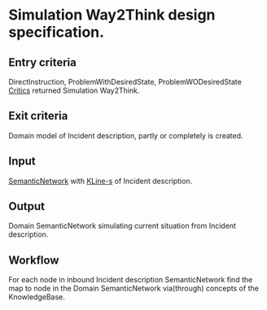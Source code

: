 # Simulation Way2Think design specification.

## Entry criteria

DirectInstruction, ProblemWithDesiredState, ProblemWODesiredState [Critics](critics.md) returned Simulation Way2Think.

## Exit criteria

Domain model of Incident description, partly or completely is created.

## Input

[SemanticNetwork](knowledge.md) with [KLine-s](knowledge.md) of Incident description.

## Output

Domain SemanticNetwork simulating current situation from Incident description.

## Workflow

For each node in inbound Incident description SemanticNetwork find the map to node in the Domain SemanticNetwork via(through) concepts
of the KnowledgeBase.
